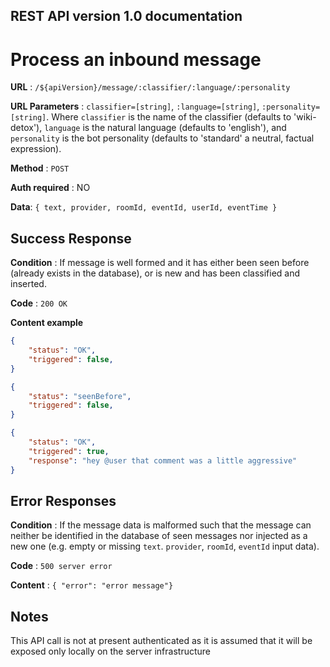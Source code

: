 ## REST API version 1.0 documentation

# Process an inbound message

**URL** : `/${apiVersion}/message/:classifier/:language/:personality`

**URL Parameters** : `classifier=[string]`, `:language=[string]`, `:personality=[string]`. Where `classifier` is the name of the classifier (defaults to 'wiki-detox'), `language` is the natural language (defaults to 'english'), and `personality` is the bot personality (defaults to 'standard' a neutral, factual expression).

**Method** : `POST`

**Auth required** : NO

**Data**: `{
  text,
  provider,
  roomId,
  eventId,
  userId,
  eventTime
}`

## Success Response

**Condition** : If message is well formed and it has either been seen before (already exists in the database), or is new and has been classified and inserted.

**Code** : `200 OK`

**Content example**

```json
{
    "status": "OK",
    "triggered": false,
}
```

```json
{
    "status": "seenBefore",
    "triggered": false,
}
```

```json
{
    "status": "OK",
    "triggered": true,
    "response": "hey @user that comment was a little aggressive"
}
```

## Error Responses

**Condition** : If the message data is malformed such that the message can neither be identified in the database of seen messages nor injected as a new one (e.g. empty or missing `text`. `provider`, `roomId`, `eventId` input data).

**Code** : `500 server error`

**Content** : `{ "error": "error message"}`

## Notes

This API call is not at present authenticated as it is assumed that it will be exposed only locally on the server infrastructure
